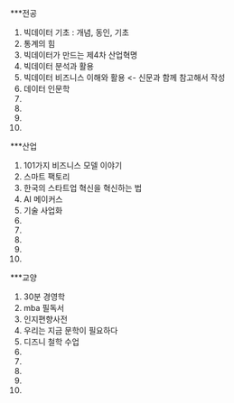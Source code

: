 ***전공
1. 빅데이터 기초 : 개념, 동인, 기초
2. 통계의 힘
3. 빅데이터가 만드는 제4차 산업혁명
4. 빅데이터 분석과 활용
5. 빅데이터 비즈니스 이해와 활용 <- 신문과 함께 참고해서 작성
6. 데이터 인문학
7. 
8. 
9. 
10. 


***산업
1. 101가지 비즈니스 모델 이야기
2. 스마트 팩토리
3. 한국의 스타트업 혁신을 혁신하는 법
4. AI 메이커스
5. 기술 사업화
6. 
7. 
8. 
9. 
10. 

***교양
1. 30분 경영학
2. mba 필독서 
3. 인지편향사전
4. 우리는 지금 문학이 필요하다
5. 디즈니 철학 수업
6. 
7. 
8. 
9. 
10. 